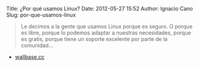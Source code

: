 Title: ¿Por qué usamos Linux?
Date: 2012-05-27 15:52
Author: Ignacio Cano
Slug: por-que-usamos-linux

> Le decimos a la gente que usamos Linux porque es seguro. O porque es
> libre, porque lo podemos adaptar a nuestras necesidades, porque es
> gratis, porque tiene un soporte excelente por parte de la comunidad...

- [wallbase.cc][]

  [wallbase.cc]: http://wallbase.cc/wallpaper/945124
    "¿Por qué usamos Linux?"
